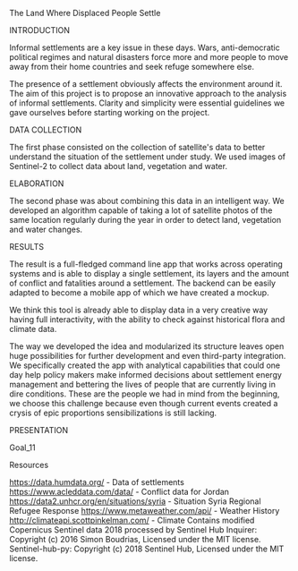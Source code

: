 The Land Where Displaced People Settle

INTRODUCTION

Informal settlements are a key issue in these days. Wars, anti-democratic political regimes and natural disasters force more and more people to move away from their home countries and seek refuge somewhere else.


The presence of a settlement obviously affects the environment around it. The aim of this project is to propose an innovative approach to the analysis of informal settlements. Clarity and simplicity were essential guidelines we gave ourselves before starting working on the project.

​DATA COLLECTION

The first phase consisted on the collection of satellite's data to better understand the situation of the settlement under study. We used images​ of Sentinel-2 to collect data about land, vegetation and water.

​ELABORATION

​The second phase was about combining this data in an intelligent way. We developed an algorithm capable of taking a lot of satellite photos of the same location regularly during the year in order to detect land, vegetation and water changes.

​RESULTS

The result is a full-fledged command line app that works across operating systems and is able to display a single settlement, its layers and the amount of conflict and fatalities around a settlement. The backend can be easily adapted to become a mobile app of which we have created a mockup. 

We think this tool is already able to display data in a very creative way having full interactivity, with the ability to check against historical flora and climate data.

The way we developed the idea and modularized its structure leaves open huge possibilities for further development and even third-party integration. We specifically created the app with analytical capabilities that could one day help policy makers make informed decisions about settlement energy management and bettering the lives of people that are currently living in dire conditions. These are the people we had in mind from the beginning, we choose this challenge because even though current events created a crysis of epic proportions sensibilizations is still lacking.   

​PRESENTATION

​Goal_11

​​​Resources

https://data.humdata.org/ - Data of settlements
https://www.acleddata.com/data/ - Conflict data for Jordan
https://data2.unhcr.org/en/situations/syria - Situation Syria Regional Refugee Response
https://www.metaweather.com/api/ - Weather History
http://climateapi.scottpinkelman.com/  - Climate
Contains modified Copernicus Sentinel data 2018 processed by Sentinel Hub
Inquirer: Copyright (c) 2016 Simon Boudrias, Licensed under the MIT license.
Sentinel-hub-py: Copyright (c) 2018 Sentinel Hub, Licensed under the MIT license.

